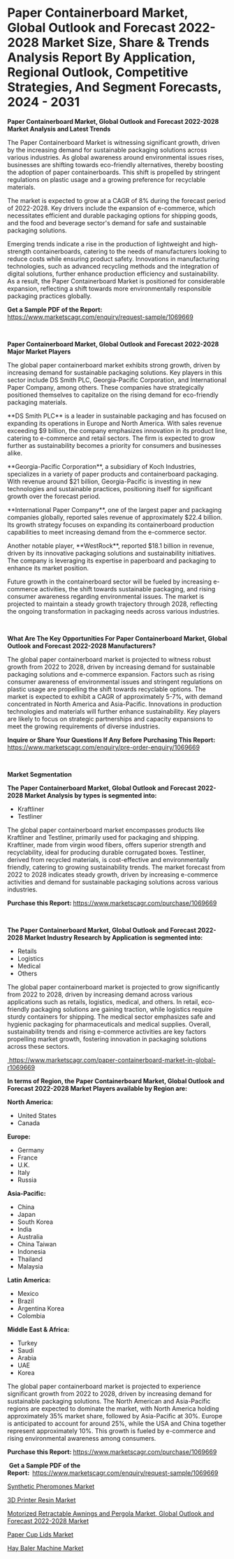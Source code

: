 <p><h1>Paper Containerboard Market, Global Outlook and Forecast 2022-2028 Market Size, Share & Trends Analysis Report By Application, Regional Outlook, Competitive Strategies, And Segment Forecasts, 2024 - 2031</h1></p><p><strong>Paper Containerboard Market, Global Outlook and Forecast 2022-2028 Market Analysis and Latest Trends</strong></p>
<p><p>The Paper Containerboard Market is witnessing significant growth, driven by the increasing demand for sustainable packaging solutions across various industries. As global awareness around environmental issues rises, businesses are shifting towards eco-friendly alternatives, thereby boosting the adoption of paper containerboards. This shift is propelled by stringent regulations on plastic usage and a growing preference for recyclable materials.</p><p>The market is expected to grow at a CAGR of 8% during the forecast period of 2022-2028. Key drivers include the expansion of e-commerce, which necessitates efficient and durable packaging options for shipping goods, and the food and beverage sector's demand for safe and sustainable packaging solutions. </p><p>Emerging trends indicate a rise in the production of lightweight and high-strength containerboards, catering to the needs of manufacturers looking to reduce costs while ensuring product safety. Innovations in manufacturing technologies, such as advanced recycling methods and the integration of digital solutions, further enhance production efficiency and sustainability. As a result, the Paper Containerboard Market is positioned for considerable expansion, reflecting a shift towards more environmentally responsible packaging practices globally.</p></p>
<p><strong>Get a Sample PDF of the Report:&nbsp;</strong> <a href="https://www.marketscagr.com/enquiry/request-sample/1069669">https://www.marketscagr.com/enquiry/request-sample/1069669</a></p>
<p>&nbsp;</p>
<p><strong>Paper Containerboard Market, Global Outlook and Forecast 2022-2028 Major Market Players</strong></p>
<p><p>The global paper containerboard market exhibits strong growth, driven by increasing demand for sustainable packaging solutions. Key players in this sector include DS Smith PLC, Georgia-Pacific Corporation, and International Paper Company, among others. These companies have strategically positioned themselves to capitalize on the rising demand for eco-friendly packaging materials.</p><p>**DS Smith PLC** is a leader in sustainable packaging and has focused on expanding its operations in Europe and North America. With sales revenue exceeding $9 billion, the company emphasizes innovation in its product line, catering to e-commerce and retail sectors. The firm is expected to grow further as sustainability becomes a priority for consumers and businesses alike.</p><p>**Georgia-Pacific Corporation**, a subsidiary of Koch Industries, specializes in a variety of paper products and containerboard packaging. With revenue around $21 billion, Georgia-Pacific is investing in new technologies and sustainable practices, positioning itself for significant growth over the forecast period.</p><p>**International Paper Company**, one of the largest paper and packaging companies globally, reported sales revenue of approximately $22.4 billion. Its growth strategy focuses on expanding its containerboard production capabilities to meet increasing demand from the e-commerce sector. </p><p>Another notable player, **WestRock**, reported $18.1 billion in revenue, driven by its innovative packaging solutions and sustainability initiatives. The company is leveraging its expertise in paperboard and packaging to enhance its market position.</p><p>Future growth in the containerboard sector will be fueled by increasing e-commerce activities, the shift towards sustainable packaging, and rising consumer awareness regarding environmental issues. The market is projected to maintain a steady growth trajectory through 2028, reflecting the ongoing transformation in packaging needs across various industries.</p></p>
<p>&nbsp;</p>
<p><strong>What Are The Key Opportunities For Paper Containerboard Market, Global Outlook and Forecast 2022-2028 Manufacturers?</strong></p>
<p><p>The global paper containerboard market is projected to witness robust growth from 2022 to 2028, driven by increasing demand for sustainable packaging solutions and e-commerce expansion. Factors such as rising consumer awareness of environmental issues and stringent regulations on plastic usage are propelling the shift towards recyclable options. The market is expected to exhibit a CAGR of approximately 5-7%, with demand concentrated in North America and Asia-Pacific. Innovations in production technologies and materials will further enhance sustainability. Key players are likely to focus on strategic partnerships and capacity expansions to meet the growing requirements of diverse industries.</p></p>
<p><strong>Inquire or Share Your Questions If Any Before Purchasing This Report:</strong> <a href="https://www.marketscagr.com/enquiry/pre-order-enquiry/1069669">https://www.marketscagr.com/enquiry/pre-order-enquiry/1069669</a></p>
<p>&nbsp;</p>
<p><strong>Market Segmentation</strong></p>
<p><strong>The Paper Containerboard Market, Global Outlook and Forecast 2022-2028 Market Analysis by types is segmented into:</strong></p>
<p><ul><li>Kraftliner</li><li>Testliner</li></ul></p>
<p><p>The global paper containerboard market encompasses products like Kraftliner and Testliner, primarily used for packaging and shipping. Kraftliner, made from virgin wood fibers, offers superior strength and recyclability, ideal for producing durable corrugated boxes. Testliner, derived from recycled materials, is cost-effective and environmentally friendly, catering to growing sustainability trends. The market forecast from 2022 to 2028 indicates steady growth, driven by increasing e-commerce activities and demand for sustainable packaging solutions across various industries.</p></p>
<p><strong>Purchase this Report:&nbsp;</strong><a href="https://www.marketscagr.com/purchase/1069669">https://www.marketscagr.com/purchase/1069669</a></p>
<p>&nbsp;</p>
<p><strong>The Paper Containerboard Market, Global Outlook and Forecast 2022-2028 Market Industry Research by Application is segmented into:</strong></p>
<p><ul><li>Retails</li><li>Logistics</li><li>Medical</li><li>Others</li></ul></p>
<p><p>The global paper containerboard market is projected to grow significantly from 2022 to 2028, driven by increasing demand across various applications such as retails, logistics, medical, and others. In retail, eco-friendly packaging solutions are gaining traction, while logistics require sturdy containers for shipping. The medical sector emphasizes safe and hygienic packaging for pharmaceuticals and medical supplies. Overall, sustainability trends and rising e-commerce activities are key factors propelling market growth, fostering innovation in packaging solutions across these sectors.</p></p>
<p><a href="https://www.marketscagr.com/paper-containerboard-market-in-global-r1069669">&nbsp;https://www.marketscagr.com/paper-containerboard-market-in-global-r1069669</a></p>
<p><strong>In terms of Region, the Paper Containerboard Market, Global Outlook and Forecast 2022-2028 Market Players available by Region are:</strong></p>
<p>
    <p> <strong> North America: </strong>
        <ul>
            <li>United States</li>
            <li>Canada</li>
        </ul>
        </p> 
    <p> <strong> Europe: </strong>
        <ul>
            <li>Germany</li>
            <li>France</li>
            <li>U.K.</li>
            <li>Italy</li>
            <li>Russia</li>
        </ul>
        </p> 
    <p> <strong> Asia-Pacific: </strong>
        <ul>
            <li>China</li>
            <li>Japan</li>
            <li>South Korea</li>
            <li>India</li>
            <li>Australia</li>
            <li>China Taiwan</li>
            <li>Indonesia</li>
            <li>Thailand</li>
            <li>Malaysia</li>
        </ul>
        </p> 
    <p> <strong> Latin America: </strong>
        <ul>
            <li>Mexico</li>
            <li>Brazil</li>
            <li>Argentina Korea</li>
            <li>Colombia</li>
        </ul>
        </p> 
    <p> <strong> Middle East & Africa: </strong>
        <ul>
            <li>Turkey</li>
            <li>Saudi</li>
            <li>Arabia</li>
            <li>UAE</li>
            <li>Korea</li>
        </ul>
    </p>
    </p>
<p><p>The global paper containerboard market is projected to experience significant growth from 2022 to 2028, driven by increasing demand for sustainable packaging solutions. The North American and Asia-Pacific regions are expected to dominate the market, with North America holding approximately 35% market share, followed by Asia-Pacific at 30%. Europe is anticipated to account for around 25%, while the USA and China together represent approximately 10%. This growth is fueled by e-commerce and rising environmental awareness among consumers.</p></p>
<p><strong>Purchase this Report: </strong><a href="https://www.marketscagr.com/purchase/1069669">https://www.marketscagr.com/purchase/1069669</a></p>
<p>&nbsp;<strong>Get a Sample PDF of the Report:&nbsp;&nbsp;</strong><a href="https://www.marketscagr.com/enquiry/request-sample/1069669">https://www.marketscagr.com/enquiry/request-sample/1069669</a></p>
<p><strong></strong></p>
<p><p><a href="https://www.linkedin.com/pulse/synthetic-pheromones-market-investigation-industry-evolution-bpwge?trackingId=zIUvW4JnSS6lMLL4ArisMw%3D%3D">Synthetic Pheromones Market</a></p><p><a href="https://issuu.com/reportprime-2/docs/3d-printer-resin-market-size-2030.p_94444ccae8959b">3D Printer Resin Market</a></p><p><a href="https://github.com/Krish2023na/Market-Research-Report-List-6/blob/main/motorized-retractable-awnings-and-pergola-market-global-outlook-and-forecast-2022-2028-market.md">Motorized Retractable Awnings and Pergola Market, Global Outlook and Forecast 2022-2028 Market</a></p><p><a href="https://medium.com/@laurenhowell65/the-global-paper-cup-lids-market-identifies-drivers-restraints-opportunities-and-trends-6f582ae70d05">Paper Cup Lids Market</a></p><p><a href="https://www.linkedin.com/pulse/hay-baler-machine-industry-analysis-report-its-market-size-growing-taddf?trackingId=9OvF5RMiTOSkA9lC%2FcXNog%3D%3D">Hay Baler Machine Market</a></p></p>